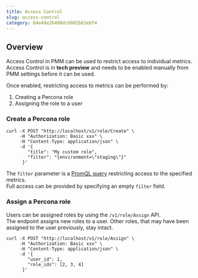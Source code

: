 ```yaml
---
title: Access Control
slug: access-control
category: 64e49e26498dc6002b62ebf4
---
```


## Overview

Access Control in PMM can be used to restrict access to individual metrics.  
Access Control is in **tech preview** and needs to be enabled manually from PMM settings before it can be used.

Once enabled, restricting access to metrics can be performed by:

1. Creating a Percona role
2. Assigning the role to a user

### Create a Percona role

```shell
curl -X POST "http://localhost/v1/role/Create" \
     -H "Authorization: Basic xxx" \
     -H "Content-Type: application/json" \
     -d '{
        "title": "My custom role",
        "filter": "{environment=\"staging\"}"
      }'
```

The `filter` parameter is a [PromQL query](https://prometheus.io/docs/prometheus/latest/querying/basics/) restricting access to the specified metrics.  
Full access can be provided by specifying an empty `filter` field.

### Assign a Percona role

Users can be assigned roles by using the `/v1/role/Assign` API.  
The endpoint assigns new roles to a user. Other roles, that may have been assigned to the user previously, stay intact.

```shell
curl -X POST "http://localhost/v1/role/Assign" \
     -H "Authorization: Basic xxx" \
     -H "Content-Type: application/json" \
     -d '{
        "user_id": 1,
        "role_ids": [2, 3, 4]
      }'
```
